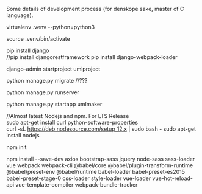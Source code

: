 Some details of development process (for denskope sake, master of C language).

virtualenv .venv --python=python3

source .venv/bin/activate

pip install django   
//pip install djangorestframework
pip install django-webpack-loader

django-admin startproject umlproject

python manage.py migrate //???

python manage.py runserver

python manage.py startapp umlmaker

//Almost latest Nodejs and npm. For LTS Release   
sudo apt-get install curl python-software-properties   
curl -sL https://deb.nodesource.com/setup_12.x | sudo bash -
sudo apt-get install nodejs

npm init

npm install --save-dev axios bootstrap-sass jquery node-sass sass-loader vue webpack webpack-cli  @babel/core @babel/plugin-transform-runtime @babel/preset-env @babel/runtime babel-loader babel-preset-es2015 babel-preset-stage-0 css-loader style-loader vue-loader vue-hot-reload-api vue-template-compiler webpack-bundle-tracker
